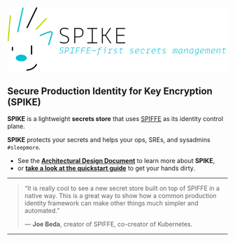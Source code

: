 ![SPIKE](assets/spike-banner-lg.png)

## Secure Production Identity for Key Encryption (SPIKE)

**SPIKE**  is a lightweight **secrets store** that uses [SPIFFE][spiffe] 
as its identity control plane.

**SPIKE** protects your secrets and helps your ops, SREs, and sysadmins 
`#sleepmore`. 

* See the [**Architectural Design Document**][architecture] to learn more 
  about **SPIKE**, 
* or [**take a look at the quickstart guide**][quickstart] to get your hands 
  dirty.

----

> “It is really cool to see a new secret store built on top of SPIFFE 
> in a native way. This is a great way to show how a common production 
> identity framework can make other things much simpler and automated.”
> 
> — **Joe Beda**, creator of SPIFFE, co-creator of Kubernetes.

----

[spiffe]: https://spiffe.org/ "Turtle Power"
[architecture]: architecture/README.md "SPIKE Architecture"
[quickstart]: quickstart.md "SPIKE Quickstart"

